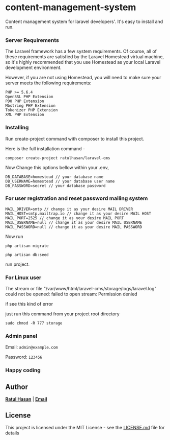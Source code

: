 # content-management-system

Content management system for laravel developers'. It's easy to install and run. 

### Server Requirements

The Laravel framework has a few system requirements. Of course, all of these requirements are satisfied by the Laravel Homestead virtual machine, so it's highly recommended that you use Homestead as your local Laravel development environment.

However, if you are not using Homestead, you will need to make sure your server meets the following requirements:

```
PHP >= 5.6.4
OpenSSL PHP Extension
PDO PHP Extension
Mbstring PHP Extension
Tokenizer PHP Extension
XML PHP Extension
```

### Installing

Run create-project command with composer to install this project.

Here is the full installation command -

```
composer create-project ratulhasan/laravel-cms
```


Now Change this options bellow within your .env,

```
DB_DATABASE=homestead // your database name 
DB_USERNAME=homestead // your database user name 
DB_PASSWORD=secret // your database password 
```
### For user registration and reset password mailing system

```
MAIL_DRIVER=smtp // change it as your desire MAIL DRIVER
MAIL_HOST=smtp.mailtrap.io // change it as your desire MAIL HOST
MAIL_PORT=2525 // change it as your desire MAIL PORT
MAIL_USERNAME=null // change it as your desire MAIL USERNAME
MAIL_PASSWORD=null // change it as your desire MAIL PASSWORD
```

Now run 

```
php artisan migrate
```

```
php artisan db:seed
```

run project.

### For Linux user 
The stream or file "/var/www/html/laravel-cms/storage/logs/laravel.log" could not be opened: failed to open stream: Permission denied

if see this kind of error 

just run this command from your project root directory

```
sudo chmod -R 777 storage
```
### Admin panel

Email: ```admin@example.com```

Password: ```123456```

### Happy coding

## Author

**<a href='https://besofty.com' target='_blank'>Ratul Hasan</a>** | **<a href='mailto:ratuljh@gmail.com'>Email</a>**

## License

This project is licensed under the MIT License - see the [LICENSE.md](LICENSE) file for details
